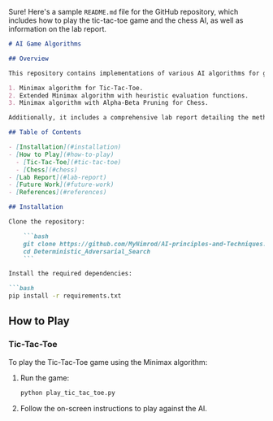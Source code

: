 Sure! Here's a sample `README.md` file for the GitHub repository, which includes how to play the tic-tac-toe game and the chess AI, as well as information on the lab report.

```markdown
# AI Game Algorithms

## Overview

This repository contains implementations of various AI algorithms for game playing, including:

1. Minimax algorithm for Tic-Tac-Toe.
2. Extended Minimax algorithm with heuristic evaluation functions.
3. Minimax algorithm with Alpha-Beta Pruning for Chess.

Additionally, it includes a comprehensive lab report detailing the methodologies, experimental setup, results, and analysis.

## Table of Contents

- [Installation](#installation)
- [How to Play](#how-to-play)
  - [Tic-Tac-Toe](#tic-tac-toe)
  - [Chess](#chess)
- [Lab Report](#lab-report)
- [Future Work](#future-work)
- [References](#references)

## Installation

Clone the repository:

	```bash
	git clone https://github.com/MyNimrod/AI-principles-and-Techniques.git
	cd Deterministic_Adversarial_Search
	```

Install the required dependencies:

```bash
pip install -r requirements.txt
```

## How to Play

### Tic-Tac-Toe

To play the Tic-Tac-Toe game using the Minimax algorithm:

1. Run the game:

    ```bash
    python play_tic_tac_toe.py
    ```

2. Follow the on-screen instructions to play against the AI.

